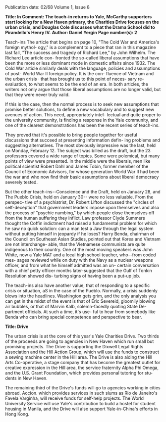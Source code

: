 Publication date: 02/68
Volume 1, Issue 8

**Title: In Comment: The teach-in returns to Yale, McCarthy supporters start looking for a New Haven primary, the Charities Drive focuses on the urban crisis, and Douglas Cole discusses what the Drama School did to Pirandello's Henry IV.**
**Author: Daniel Yergin**
**Page number(s): 2**

Teach-ins
The article that begins on page 10, "The 
Cold War and America's foreign mythol-
ogy," is a complement to a piece that ran 
in this magazine last fall, "The success 
and tragedy of Richard Lee," by John 
Wilhelm. The Richard Lee article con-
fronted the so-called liberal assumptions 
that have been the more or less dominant 
mode in domestic affairs since 1932. The 
Cold War article similarly deals with the 
language, policies and assumptions of post-
World War II foreign policy. It is the con-
fluence of Vietnam and the urban crisis · 
that has brought us to this point of neces-
sary re-evaluation, to what seems to be 
the end of an era. In both articles, the 
writers not only argue that those liberal 
assumptions are no longer valid, but that 
they were never truly valid. 


If this is the case, then the normal 
process is to seek new assumptions that 
promise better solutions, to define a new 
vocabulary and to suggest new avenues of 
action. This need, appropriately intel-
lectual and quite proper to the university 
community, is finding a response in the 
Yale community, and one of the clearest 
demonstrations has been the recent series 
of teach-ins. 


They proved that it's possible to bring 
people together for useful discussions that 
succeed at presenting information defin-
ing problems and suggesting alternatives. 
The most obviously impressive was the 
last, held on Monday, February 12. The 
subject was billed as the draft, but the 23 
professors covered a wide range of topics. 
Some were polemical, but many points of 
view were presented. In the middle were 
the liberals, men like political scientist 
Robert Dahl and James Tobin, former 
member of the Council of Economic 
Advisors, for whose generation World 
War II had been the war and who now 
find their basic assumptions about liberal 
democracy severely tested. 


But the other teach-ins--Conscience 
and the Draft, held on January 28, and 
The Pueblo Crisis, held on January 30--
were no less valuable. From the perspec-
tive of a psychiatrist, Dr. Robert Lifton 
discussed the "circles of self-deception" 
that government leaders impose upon 
themselves and also the process of 
"psychic numbing," by which people close 
themselves off from the human suffering 
they inflict. Law professor Clyde Summers 
thought the Coffin indictment had raised 
a fundamental problem for which he saw 
no quick solution: can a man test a Jaw 
through the legal system without putting 
himself in jeopardy if he loses? Harry 
Benda, chairman of the Council on 
Southeast Asian Studies, pointed out that 
Korea and Vietnam are not interchange-
able, that the Vietnamese communists are 
quite indigenous to their country. One 
of the most moving speakers was John 
White, now a Yale MAT and a local high 
school teacher, who--from coded mes-
sages reviewed while on duty with the 
Navy as a nuclear weapons officer, and 
from what he himself admitted was an un-
certain conversation with a chief petty 
officer months later-suggested that the 
Gulf of Tonkin Resolution showed dis-
turbing signs of having been a put-up job. 


The teach-ins also have another value, 
that of responding to a specific crisis or 
situation, aS in the case of the Pueblo. 
Normally, a crisis suddenly blows into the 
headlines. Washington gets grim, and the 
only analysis you can get in the midst of 
the event is that of Eric Severeid, gloomily 
blowing air bubbles, or that of Marvin 
Kalb, solemn-facedly quoting State De-
partment officials. At such a time, it's use-
ful to hear from somebody like Benda 
who can bring special competence and 
perspective to bear. 


**Title: Drive**

The urban crisis is at the core of this year's 
Yale Charities Drive. Two thirds of the 
proceeds are going to agencies in New 
Haven which run small but promising 
projects. The Drive is supporting the 
Dixwell Legal Rights Association and the 
Hill Action Group, which will use the 
funds to construct a sewing machine 
center in the Hill area. The Drive is also 
aiding the Hill Arts Co-operative, a stage 
company that has become the greatest 
outlet for creative expression in the Hill 
area, the service fraternity Alpha Phi 
Omega, and the U.S. Grant Foundation, 
which provides personal tutoring for stu-
dents in New Haven. 


The remaining third of the Drive's funds 
will go to agencies working in cities 
abroad. Accion. which provides services 
in such slums as Rio de Janeiro's Favela 
Varginha, will receive funds for self-help 
projects. The World University Service 
will use Yale's contribution to build a 
hostel for student housing in Manila, and 
the Drive will also support Yale-in-China's 
efforts in Hong Kong.